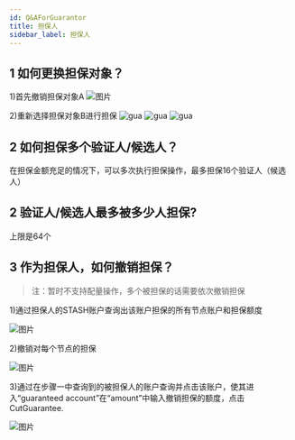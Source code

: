 ```yaml
---
id: Q&AForGuarantor
title: 担保人
sidebar_label: 担保人
---
```


## 1 如何更换担保对象？

1)首先撤销担保对象A
![图片](assets/qa/cutguarantor.jpg)

2)重新选择担保对象B进行担保
![gua](assets/gpos/gurantee1.png)
![gua](assets/gpos/gurantee2.png)
![gua](assets/gpos/gurantee3.png)


## 2 如何担保多个验证人/候选人？

在担保金额充足的情况下，可以多次执行担保操作，最多担保16个验证人（候选人）

## 2 验证人/候选人最多被多少人担保?

上限是64个

## 3 作为担保人，如何撤销担保？

> 注：暂时不支持配量操作，多个被担保的话需要依次撤销担保

1)通过担保人的STASH账户查询出该账户担保的所有节点账户和担保额度

![图片](assets/qa/checkguarantor.jpg)

2)撤销对每个节点的担保

![图片](assets/qa/cutguarantor.jpg)

3)通过在步骤一中查询到的被担保人的账户查询并点击该账户，使其进入“guaranteed account”在“amount”中输入撤销担保的额度，点击CutGuarantee.

![图片](assets/qa/cutguarantor1.jpg)
